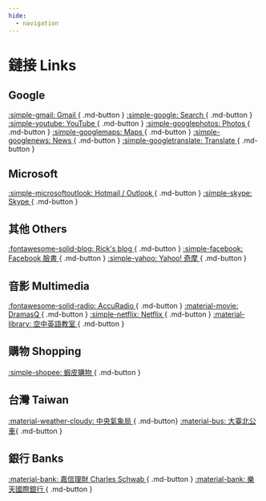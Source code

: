 ```yaml
---
hide:
  - navigation
---
```


# 鏈接 Links

## Google

[ :simple-gmail: Gmail ](https://mail.google.com/){ .md-button }
[ :simple-google: Search ](https://google.com/){ .md-button }
[ :simple-youtube: YouTube ](https://youtube.com/){ .md-button }
[ :simple-googlephotos: Photos ](https://photos.google.com/){ .md-button }
[ :simple-googlemaps: Maps ](https://maps.google.com/){ .md-button }
[ :simple-googlenews: News ](https://news.google.com/){ .md-button }
[ :simple-googletranslate: Translate ](https://translate.google.com/){ .md-button }

## Microsoft

[ :simple-microsoftoutlook: Hotmail / Outlook ](https://outlook.live.com/){ .md-button }
[ :simple-skype: Skype ](https://www.skype.com/){ .md-button }

## 其他 Others

[ :fontawesome-solid-blog: Rick's blog ](https://ricklan.net/blog/){ .md-button }
[ :simple-facebook: Facebook 臉書 ](https://facebook.com/){ .md-button }
[ :simple-yahoo: Yahoo! 奇摩 ](https://tw.yahoo.com/){ .md-button }

## 音影 Multimedia

[ :fontawesome-solid-radio: AccuRadio ](https://www.accuradio.com/){ .md-button }
[ :material-movie: DramasQ ](https://dramasq.cc/){ .md-button }
[ :simple-netflix: Netflix ](https://netflix.com/){ .md-button }
[ :material-library: 空中英語教室 ](https://m.studioclassroom.com/){ .md-button }

## 購物 Shopping

[ :simple-shopee: 蝦皮購物 ](https://shopee.tw/){ .md-button }

## 台灣 Taiwan

[ :material-weather-cloudy: 中央氣象局 ](https://www.cwb.gov.tw/){ .md-button}
[ :material-bus: 大臺北公車](https://ebus.gov.taipei/){ .md-button }

## 銀行 Banks

[ :material-bank: 嘉信理財 Charles Schwab ](https://client.schwab.com/Login/SignOn/CustomerCenterLogin.aspx?chinese=y){ .md-button }
[ :material-bank: 樂天國際銀行 ](https://www.rakuten-bank.com.tw/){ .md-button }
